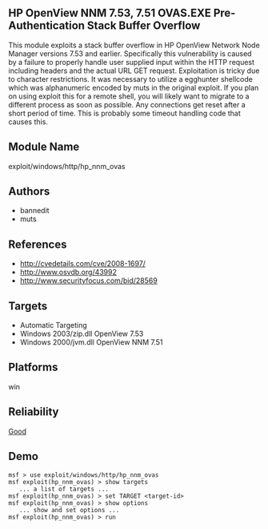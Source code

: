 ## HP OpenView NNM 7.53, 7.51 OVAS.EXE Pre-Authentication Stack Buffer Overflow

This module exploits a stack buffer overflow in HP OpenView 
Network Node Manager versions 7.53 and earlier. Specifically 
this vulnerability is caused by a failure to properly handle 
user supplied input within the HTTP request including 
headers and the actual URL GET request. Exploitation is 
tricky due to character restrictions. It was necessary to 
utilize a egghunter shellcode which was alphanumeric encoded 
by muts in the original exploit. If you plan on using 
exploit this for a remote shell, you will likely want to 
migrate to a different process as soon as possible. Any 
connections get reset after a short period of time. This is 
probably some timeout handling code that causes this.


## Module Name
exploit/windows/http/hp_nnm_ovas

## Authors
* bannedit
* muts


## References
* http://cvedetails.com/cve/2008-1697/
* http://www.osvdb.org/43992
* http://www.securityfocus.com/bid/28569



## Targets
* Automatic Targeting
* Windows 2003/zip.dll OpenView 7.53
* Windows 2000/jvm.dll OpenView NNM 7.51


## Platforms
win

## Reliability
[Good](https://github.com/rapid7/metasploit-framework/wiki/Exploit-Ranking)

## Demo

```
msf > use exploit/windows/http/hp_nnm_ovas
msf exploit(hp_nnm_ovas) > show targets
   ... a list of targets ...
msf exploit(hp_nnm_ovas) > set TARGET <target-id>
msf exploit(hp_nnm_ovas) > show options
   ... show and set options ...
msf exploit(hp_nnm_ovas) > run
```
    
    